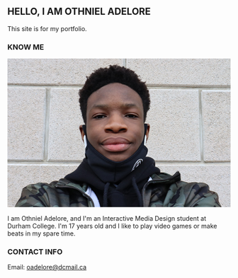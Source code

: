 ## HELLO, I AM OTHNIEL ADELORE

This site is for my portfolio.

### KNOW ME

![Othniel Adelore](photo1-s.jpg)

I am Othniel Adelore, and I'm an Interactive Media Design student at Durham College.
I'm 17 years old and I like to play video games or make beats in my spare time.

### CONTACT INFO

Email: [oadelore@dcmail.ca](mailto:oadelore@dcmail.ca)
